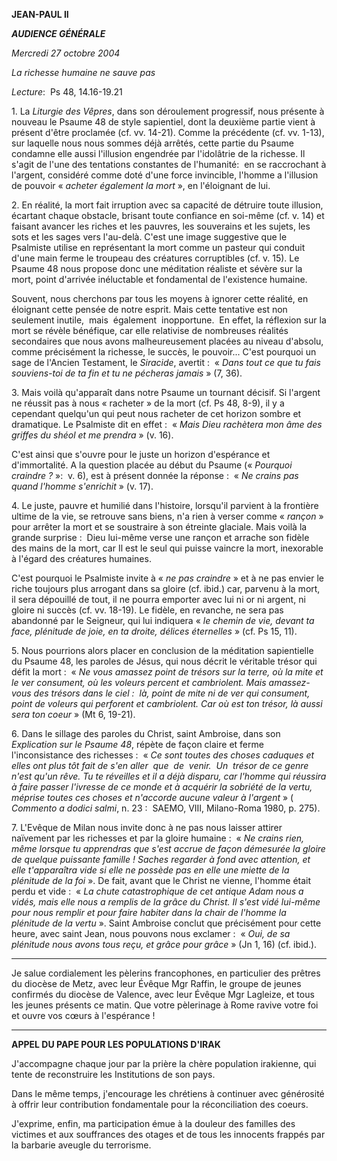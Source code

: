 **JEAN-PAUL II**

***AUDIENCE GÉNÉRALE***

*Mercredi 27 octobre 2004*

*La richesse humaine ne sauve pas*

*Lecture*:  Ps 48, 14.16-19.21

1. La *Liturgie des Vêpres*, dans son déroulement progressif, nous présente à nouveau le Psaume 48 de style sapientiel, dont la deuxième partie vient à présent d'être proclamée (cf. vv. 14-21). Comme la précédente (cf. vv. 1-13), sur laquelle nous nous sommes déjà arrêtés, cette partie du Psaume condamne elle aussi l'illusion engendrée par l'idolâtrie de la richesse. Il s'agit de l'une des tentations constantes de l'humanité:  en se raccrochant à l'argent, considéré comme doté d'une force invincible, l'homme a l'illusion de pouvoir « *acheter également la mort* », en l'éloignant de lui.

2. En réalité, la mort fait irruption avec sa capacité de détruire toute illusion, écartant chaque obstacle, brisant toute confiance en soi-même (cf. v. 14) et faisant avancer les riches et les pauvres, les souverains et les sujets, les sots et les sages vers l'au-delà. C'est une image suggestive que le Psalmiste utilise en représentant la mort comme un pasteur qui conduit d'une main ferme le troupeau des créatures corruptibles (cf. v. 15). Le Psaume 48 nous propose donc une méditation réaliste et sévère sur la mort, point d'arrivée inéluctable et fondamental de l'existence humaine.

Souvent, nous cherchons par tous les moyens à ignorer cette réalité, en éloignant cette pensée de notre esprit. Mais cette tentative est non seulement inutile,  mais  également  inopportune.  En effet, la réflexion sur la mort se révèle bénéfique, car elle relativise de nombreuses réalités secondaires que nous avons malheureusement placées au niveau d'absolu, comme précisément la richesse, le succès, le pouvoir... C'est pourquoi un sage de l'Ancien Testament, le *Siracide*, avertit :  « *Dans tout ce que tu fais souviens-toi de ta fin et tu ne pécheras jamais* » (7, 36).

3. Mais voilà qu'apparaît dans notre Psaume un tournant décisif. Si l'argent ne réussit pas à nous « racheter » de la mort (cf. Ps 48, 8-9), il y a cependant quelqu'un qui peut nous racheter de cet horizon sombre et dramatique. Le Psalmiste dit en effet :  « *Mais Dieu rachètera mon âme des griffes du shéol et me prendra* » (v. 16).

C'est ainsi que s'ouvre pour le juste un horizon d'espérance et d'immortalité. A la question placée au début du Psaume (« *Pourquoi craindre ?* »:  v. 6), est à présent donnée la réponse :  « *Ne crains pas quand l'homme s'enrichit* » (v. 17).

4. Le juste, pauvre et humilié dans l'histoire, lorsqu'il parvient à la frontière ultime de la vie, se retrouve sans biens, n'a rien à verser comme « *rançon* » pour arrêter la mort et se soustraire à son étreinte glaciale. Mais voilà la grande surprise :  Dieu lui-même verse une rançon et arrache son fidèle des mains de la mort, car Il est le seul qui puisse vaincre la mort, inexorable à l'égard des créatures humaines.

C'est pourquoi le Psalmiste invite à « *ne pas craindre* » et à ne pas envier le riche toujours plus arrogant dans sa gloire (cf. ibid.) car, parvenu à la mort, il sera dépouillé de tout, il ne pourra emporter avec lui ni or ni argent, ni gloire ni succès (cf. vv. 18-19). Le fidèle, en revanche, ne sera pas abandonné par le Seigneur, qui lui indiquera « *le chemin de vie, devant ta face, plénitude de joie, en ta droite, délices éternelles* » (cf. Ps 15, 11).

5. Nous pourrions alors placer en conclusion de la méditation sapientielle du Psaume 48, les paroles de Jésus, qui nous décrit le véritable trésor qui défit la mort :  « *Ne vous amassez point de trésors sur la terre, où la mite et le ver consument, où les voleurs percent et cambriolent. Mais amassez-vous des trésors dans le ciel :  là, point de mite ni de ver qui consument, point de voleurs qui perforent et cambriolent. Car où est ton trésor, là aussi sera ton coeur* » (Mt 6, 19-21).

6. Dans le sillage des paroles du Christ, saint Ambroise, dans son *Explication sur le Psaume 48*, répète de façon claire et ferme l'inconsistance des richesses :  « *Ce sont toutes des choses caduques et elles ont plus tôt fait de s'en aller  que  de  venir.  Un  trésor de ce genre n'est qu'un rêve. Tu te réveilles et il a déjà disparu, car l'homme qui réussira à faire passer l'ivresse de ce monde et à acquérir la sobriété de la vertu, méprise toutes ces choses et n'accorde aucune valeur à l'argent* » ( *Commento a dodici salmi*, n. 23 :  SAEMO, VIII, Milano-Roma 1980, p. 275).

7. L'Evêque de Milan nous invite donc à ne pas nous laisser attirer naïvement par les richesses et par la gloire humaine :  « *Ne crains rien, même lorsque tu apprendras que s'est accrue de façon démesurée la gloire de quelque puissante famille ! Saches regarder à fond avec attention, et elle t'apparaîtra vide si elle ne possède pas en elle une miette de la plénitude de la foi* ». De fait, avant que le Christ ne vienne, l'homme était perdu et vide :  « *La chute catastrophique de cet antique Adam nous a vidés, mais elle nous a remplis de la grâce du Christ. Il s'est vidé lui-même pour nous remplir et pour faire habiter dans la chair de l'homme la plénitude de la vertu* ». Saint Ambroise conclut que précisément pour cette heure, avec saint Jean, nous pouvons nous exclamer :  « *Oui, de sa plénitude nous avons tous reçu, et grâce pour grâce* » (Jn 1, 16) (cf. ibid.).

***

Je salue cordialement les pèlerins francophones, en particulier des prêtres du diocèse de Metz, avec leur Évêque Mgr Raffin, le groupe de jeunes confirmés du diocèse de Valence, avec leur Évêque Mgr Lagleize, et tous les jeunes présents ce matin. Que votre pèlerinage à Rome ravive votre foi et ouvre vos cœurs à l'espérance !

* * *

**APPEL DU PAPE POUR LES POPULATIONS D'IRAK**

J'accompagne chaque jour par la prière la chère population irakienne, qui tente de reconstruire les Institutions de son pays.

Dans le même temps, j'encourage les chrétiens à continuer avec générosité à offrir leur contribution fondamentale pour la réconciliation des coeurs.

J'exprime, enfin, ma participation émue à la douleur des familles des victimes et aux souffrances des otages et de tous les innocents frappés par la barbarie aveugle du terrorisme.